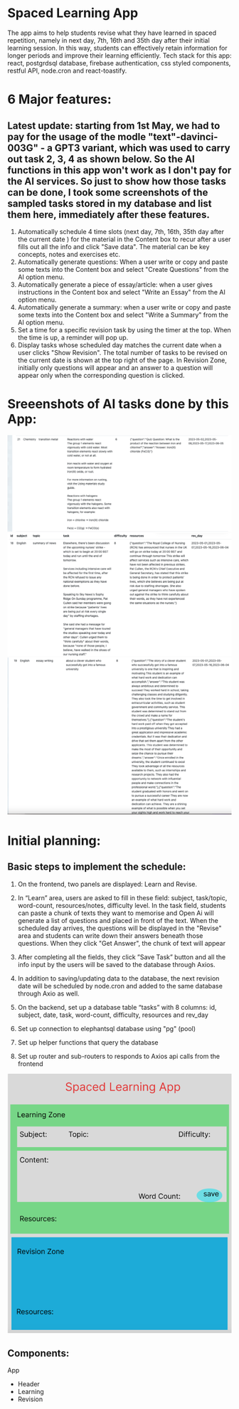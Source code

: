 # Spaced Learning App

The app aims to help students revise what they have learned in spaced repetition, namely in next day, 7th, 16th and 35th day after their initial learning session. In this way, students can effectively retain information for longer periods and improve their learning efficiently. Tech stack for this app: react, postgrdsql database, firebase authentication, css styled components, restful API, node.cron and react-toastify.

# 6 Major features:

## Latest update: starting from 1st May, we had to pay for the usage of the modle "text"-davinci-003G" - a GPT3 variant, which was used to carry out task 2, 3, 4 as shown below. So the AI functions in this app won't work as I don't pay for the AI services. So just to show how those tasks can be done, I took some screenshots of the sampled tasks stored in my database and list them here, immediately after these features.

1. Automatically schedule 4 time slots (next day, 7th, 16th, 35th day after the current date ) for the material in the Content box to recur after a user fills out all the info and click "Save data". The material can be key concepts, notes and exercises etc.
2. Automatically generate questions: When a user write or copy and paste some texts into the Content box and select "Create Questions" from the AI option menu.
3. Automatically generate a piece of essay/article: when a user gives instructions in the Content box and select "Write an Essay" from the AI option menu.
4. Automatically generate a summary: when a user write or copy and paste some texts into the Content box and select "Write a Summary" from the AI option menu.
5. Set a time for a specific revision task by using the timer at the top. When the time is up, a reminder will pop up.
6. Display tasks whose scheduled day matches the current date when a user clicks "Show Revision". The total number of tasks to be revised on the current date is shown at the top right of the page. In Revision Zone, initially only questions will appear and an answer to a question will appear only when the corresponding question is clicked.

# Sreeenshots of AI tasks done by this App:

![Generating Questions from texts provided](https://github.com/JeremyXZ/spaced-learning-frontend/blob/493fc72bac67d06d1fab088e9bb32e75333b187d/src/images/AI_generate_questions.png)
![Summarising a text given](https://github.com/JeremyXZ/spaced-learning-frontend/blob/493fc72bac67d06d1fab088e9bb32e75333b187d/src/images/AI_summary_task.png)
![Writing an essay based on instructions given](https://github.com/JeremyXZ/spaced-learning-frontend/blob/493fc72bac67d06d1fab088e9bb32e75333b187d/src/images/AI_essay_writing.png)

# Initial planning:

## Basic steps to implement the schedule:

1. On the frontend, two panels are displayed: Learn and Revise.

2. In “Learn” area, users are asked to fill in these field: subject, task/topic, word-count, resources/notes, difficulty level. In the task field, students can paste a chunk of texts they want to memorise and Open Ai will generate a list of questions and placed in front of the text. When the scheduled day arrives, the questions will be displayed in the "Revise" area and students can write down their answers beneath those questions. When they click "Get Answer", the chunk of text will appear

3. After completing all the fields, they click ”Save Task” button and all the info input by the users will be saved to the database through Axios.

4. In addition to saving/updating data to the database, the next revision date will be scheduled by node.cron and added to the same database through Axio as well.

5. On the backend, set up a database table “tasks” with 8 columns: id, subject, date, task, word-count, difficulty, resources and rev_day

6. Set up connection to elephantsql database using "pg" (pool)

7. Set up helper functions that query the database

8. Set up router and sub-routers to responds to Axios api calls from the frontend

![Wireframe for App UI](https://github.com/JeremyXZ/spaced-learning-frontend/blob/main/src/images/learning-app%20wireframe.png)

## Components:

App

- Header
- Learning
- Revision

